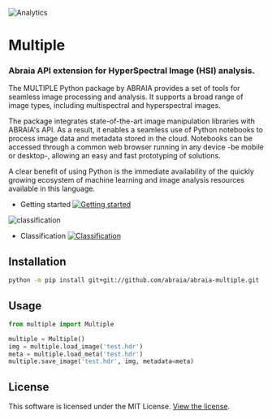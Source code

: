 ![Analytics](https://ga-beacon.appspot.com/UA-108018608-1/github/multiple?pixel)

# Multiple

### Abraia API extension for HyperSpectral Image (HSI) analysis.

The MULTIPLE Python package by ABRAIA provides a set of tools for seamless image processing and analysis. It supports a broad range of image types, including multispectral and hyperspectral images.

The package integrates state-of-the-art image manipulation libraries with ABRAIA's API. As a result, it enables a seamless use of Python notebooks to process image data and metadata stored in the cloud. Notebooks can be accessed through a common web browser running in any device -be mobile or desktop-, allowing an easy and fast prototyping of solutions.

A clear benefit of using Python is the immediate availability of the quickly growing ecosystem of machine learning and image analysis resources available in this language.

* Getting started [![Getting started](https://colab.research.google.com/assets/colab-badge.svg)](https://colab.research.google.com/github/abraia/multiple/blob/main/notebooks/getting-started.ipynb)

![classification](https://store.abraia.me/multiple/notebooks/classification.jpg)

* Classification [![Classification](https://colab.research.google.com/assets/colab-badge.svg)](https://colab.research.google.com/github/abraia/multiple/blob/main/notebooks/classification.ipynb)

## Installation

```sh
python -m pip install git+git://github.com/abraia/abraia-multiple.git
```

## Usage

```python
from multiple import Multiple

multiple = Multiple()
img = multiple.load_image('test.hdr')
meta = multiple.load_meta('test.hdr')
multiple.save_image('test.hdr', img, metadata=meta)
```

## License

This software is licensed under the MIT License. [View the license](LICENSE).
